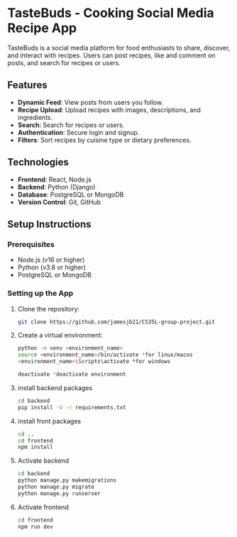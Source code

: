 # TasteBuds - Cooking Social Media Recipe App

TasteBuds is a social media platform for food enthusiasts to share, discover, and interact with recipes. Users can post recipes, like and comment on posts, and search for recipes or users.

## Features
- **Dynamic Feed**: View posts from users you follow.
- **Recipe Upload**: Upload recipes with images, descriptions, and ingredients.
- **Search**: Search for recipes or users.
- **Authentication**: Secure login and signup.
- **Filters**: Sort recipes by cuisine type or dietary preferences.

## Technologies
- **Frontend**: React, Node.js
- **Backend**: Python (Django)
- **Database**: PostgreSQL or MongoDB
- **Version Control**: Git, GitHub

## Setup Instructions

### Prerequisites
- Node.js (v16 or higher)
- Python (v3.8 or higher)
- PostgreSQL or MongoDB

### Setting up the App
1. Clone the repository:
   ```bash
   git clone https://github.com/jamesjb21/CS35L-group-project.git
2. Create a virtual environment:
   ```bash
   python -m venv <environment_name>
   source <environment_name>/bin/activate *for linux/macos
   <environment_name>\Scripts\activate *for windows

   deactivate *deactivate environment
3. install backend packages
   ```bash
   cd backend
   pip install -U -r requirements.txt
4. install front packages 
   ```bash
   cd ..
   cd frontend
   npm install
5. Activate backend
   ```bash
   cd backend
   python manage.py makemigrations
   python manage.py migrate
   python manage.py runserver
6. Activate frontend
   ```bash
   cd frontend
   npm run dev
